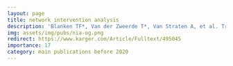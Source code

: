 ```yaml
---
layout: page
title: network intervention analysis
description: 'Blanken TF*, Van der Zweerde T*, Van Straten A, et al. Treating co-occurring insomnia and depression symptoms: Introducing Network Intervention Analysis to reveal sequential, symptom-specific effects of online insomnia treatment. Psychother Psychosom'
img: assets/img/pubs/nia-og.png
redirect: https://www.karger.com/Article/Fulltext/495045
importance: 17
category: main publications before 2020
---
```

